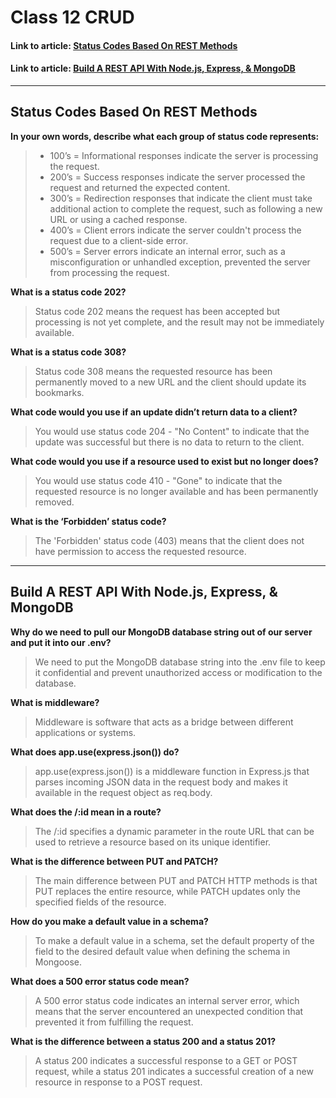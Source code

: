 # Class 12 CRUD

#### Link to article: [Status Codes Based On REST Methods](https://www.moesif.com/blog/technical/api-design/Which-HTTP-Status-Code-To-Use-For-Every-CRUD-App/)
#### Link to article: [Build A REST API With Node.js, Express, & MongoDB](https://www.youtube.com/channel/UCFbNIlppjAuEX4znoulh0Cw)

> 

***

## Status Codes Based On REST Methods

**In your own words, describe what each group of status code represents:**
>
> - 100’s = Informational responses indicate the server is processing the request.
> - 200’s = Success responses indicate the server processed the request and returned the expected content.
> - 300’s = Redirection responses that indicate the client must take additional action to complete the request, such as following a new URL or using a cached response.
> - 400’s = Client errors indicate the server couldn't process the request due to a client-side error.
> - 500’s = Server errors indicate an internal error, such as a misconfiguration or unhandled exception, prevented the server from processing the request.


**What is a status code 202?**
> Status code 202 means the request has been accepted but processing is not yet complete, and the result may not be immediately available.


**What is a status code 308?**
> Status code 308 means the requested resource has been permanently moved to a new URL and the client should update its bookmarks.


**What code would you use if an update didn’t return data to a client?**
> You would use status code 204 - "No Content" to indicate that the update was successful but there is no data to return to the client.


**What code would you use if a resource used to exist but no longer does?**
> You would use status code 410 - "Gone" to indicate that the requested resource is no longer available and has been permanently removed.


**What is the ‘Forbidden’ status code?**
> The 'Forbidden' status code (403) means that the client does not have permission to access the requested resource.

***

## Build A REST API With Node.js, Express, & MongoDB

**Why do we need to pull our MongoDB database string out of our server and put it into our .env?**
> We need to put the MongoDB database string into the .env file to keep it confidential and prevent unauthorized access or modification to the database.


**What is middleware?**
> Middleware is software that acts as a bridge between different applications or systems.


**What does app.use(express.json()) do?**
> app.use(express.json()) is a middleware function in Express.js that parses incoming JSON data in the request body and makes it available in the request object as req.body.


**What does the /:id mean in a route?**
> The /:id specifies a dynamic parameter in the route URL that can be used to retrieve a resource based on its unique identifier.


**What is the difference between PUT and PATCH?**
> The main difference between PUT and PATCH HTTP methods is that PUT replaces the entire resource, while PATCH updates only the specified fields of the resource.


**How do you make a default value in a schema?**
> To make a default value in a schema, set the default property of the field to the desired default value when defining the schema in Mongoose.


**What does a 500 error status code mean?**
> A 500 error status code indicates an internal server error, which means that the server encountered an unexpected condition that prevented it from fulfilling the request.

**What is the difference between a status 200 and a status 201?**
> A status 200 indicates a successful response to a GET or POST request, while a status 201 indicates a successful creation of a new resource in response to a POST request.